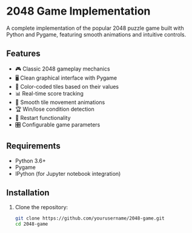 # 2048 Game Implementation

A complete implementation of the popular 2048 puzzle game built with Python and Pygame, featuring smooth animations and intuitive controls.

## Features

- 🎮 Classic 2048 gameplay mechanics
- 🖥️ Clean graphical interface with Pygame
- 🎨 Color-coded tiles based on their values
- 📊 Real-time score tracking
- 🔄 Smooth tile movement animations
- 🏆 Win/lose condition detection
- 🔄 Restart functionality
- 🎛️ Configurable game parameters

## Requirements

- Python 3.6+
- Pygame
- IPython (for Jupyter notebook integration)

## Installation

1. Clone the repository:
   ```bash
   git clone https://github.com/yourusername/2048-game.git
   cd 2048-game
